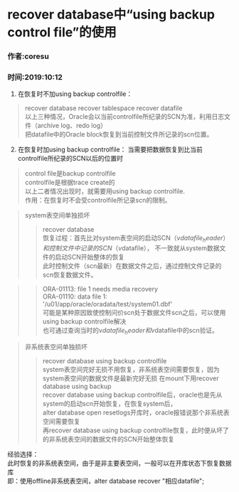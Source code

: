 # recover database中“using backup control file”的使用
### 作者:coresu
### 时间:2019:10:12

1. 在恢复时不加using backup controlfile： 
> recover database 
> recover tablespace 
> recover datafile  
以上三种情况，Oracle会以当前controlfile所纪录的SCN为准，利用日志文件（archive log、redo log）  
把datafile中的Oracle block恢复到当前控制文件所记录的scn位置。

2. 在恢复时加using backup controlfile：
当需要把数据恢复到比当前controlfile所纪录的SCN以后的位置时  
> control file是backup controlfile  
> controlfile是根据trace create的  
以上二者情况出现时，就需要用using backup controlfile.   
作用：在恢复时不会受controlfile所记录scn的限制。


> system表空间单独损坏 
> > recover database   
恢复过程：首先比对system表空间的启动SCN（v$datafile_header）和控制文件中记录的SCN（v$datafile），
不一致就从system数据文件的启动SCN开始整体的恢复  
此时控制文件（scn最新）在数据文件之后，通过控制文件记录的scn恢复数据文件。  

> > ORA-01113: file 1 needs media recovery  
ORA-01110: data file 1: '/u01/app/oracle/oradata/test/system01.dbf'  
可能是某种原因致使控制问价scn处于数据文件scn之后，可以使用using backup controlfile解决  
也可通过查询当时的v$datafile_header和v$datafile中的scn验证。  

> 非系统表空间单独损坏  
> > recover database using backup controlfile  
system表空间完好无损不用恢复，非系统表空间需要恢复，因为system表空间的数据文件是最新完好无损
在mount下用recover database using backup   
recover database using backup controlfile后，oracle也是先从system的启动scn开始恢复，在恢复system后，  
alter database open resetlogs开库时，oracle报错说那个非系统表空间需要恢复   
再recover database using backup controlfile恢复，此时便从坏了的非系统表空间的数据文件的SCN开始整体恢复


经验选择：  
此时恢复的非系统表空间，由于是非主要表空间，一般可以在开库状态下恢复数据库  
即：使用offline非系统表空间，alter database recover "相应datafile";


